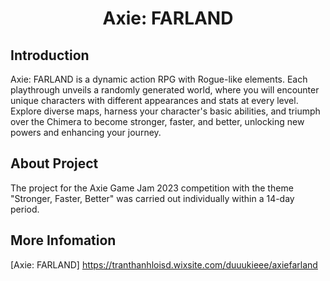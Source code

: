 <p align="center">
 <h1 align="center">Axie: FARLAND</h1>
</p>

## Introduction

Axie: FARLAND is a dynamic action RPG with Rogue-like elements. Each playthrough unveils a randomly generated world, where you will encounter unique characters with different appearances and stats at every level. Explore diverse maps, harness your character's basic abilities, and triumph over the Chimera to become stronger, faster, and better, unlocking new powers and enhancing your journey.

## About Project
The project for the Axie Game Jam 2023 competition with the theme "Stronger, Faster, Better" was carried out individually within a 14-day period.

## More Infomation
[Axie: FARLAND] https://tranthanhloisd.wixsite.com/duuukieee/axiefarland
